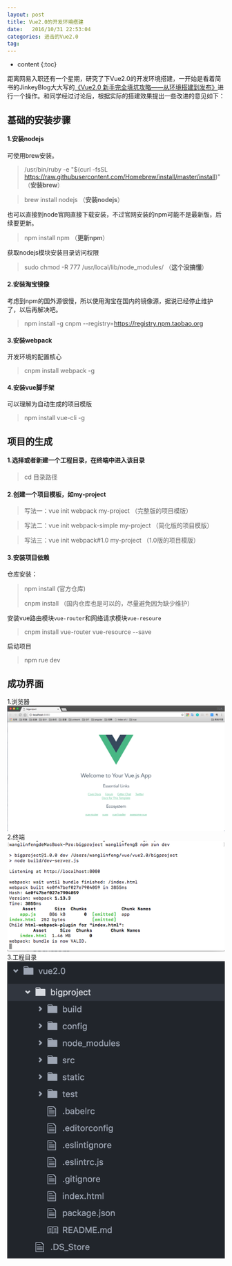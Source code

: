 ```yaml
---
layout: post
title: Vue2.0的开发环境搭建
date:   2016/10/31 22:53:04  
categories: 进击的Vue2.0
tag:
---
```


* content
{:toc}

距离网易入职还有一个星期，研究了下Vue2.0的开发环境搭建，一开始是看着简书的JinkeyBlog大大写的[《Vue2.0 新手完全填坑攻略——从环境搭建到发布》](http://www.jianshu.com/p/5ba253651c3b?utm_campaign=haruki&utm_content=note&utm_medium=reader_share&utm_source=weixin)进行一个操作。和同学经过讨论后，根据实际的搭建效果提出一些改进的意见如下：

## 基础的安装步骤

#### 1.安装nodejs

可使用brew安装。

> /usr/bin/ruby -e "$(curl -fsSL https://raw.githubusercontent.com/Homebrew/install/master/install)"    （**安装brew**）

> brew install nodejs    （**安装nodejs**） 

也可以直接到node官网直接下载安装，不过官网安装的npm可能不是最新版，后续要更新。

> npm install npm    （**更新npm**）

获取nodejs模块安装目录访问权限

> sudo chmod -R 777 /usr/local/lib/node_modules/    （**这个没搞懂**）

#### 2.安装淘宝镜像

考虑到npm的国外源很慢，所以使用淘宝在国内的镜像源，据说已经停止维护了，以后再解决吧。

> npm install -g cnpm --registry=https://registry.npm.taobao.org

#### 3.安装webpack

开发环境的配置核心

> cnpm install webpack -g

#### 4.安装vue脚手架

可以理解为自动生成的项目模版

> npm install vue-cli -g

## 项目的生成

#### 1.选择或者新建一个工程目录，在终端中进入该目录

> cd 目录路径

#### 2.创建一个项目模板，如my-project

> 写法一：vue init webpack my-project  （完整版的项目模版）

> 写法二：vue init webpack-simple my-project  （简化版的项目模版）

> 写法三：vue init webpack#1.0 my-project  （1.0版的项目模版）

#### 3.安装项目依赖

仓库安装：

> npm install  (官方仓库)
> 
> cnpm install   （国内仓库也是可以的，尽量避免因为缺少维护）

安装vue路由模块`vue-router`和网络请求模块`vue-resoure`

> cnpm install vue-router vue-resource --save

启动项目

> npm rue dev 

## 成功界面

1.浏览器
![vue-page](/styles/images/2016-10-31-vue-start/vue-page.png)
2.终端
![vue-zd](/styles/images/2016-10-31-vue-start/vue-zd.png)
3.工程目录
![vue-menu](/styles/images/2016-10-31-vue-start/vue-menu.png)















